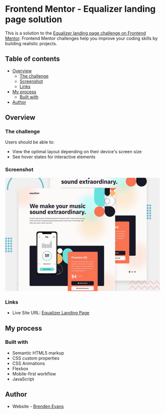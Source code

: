# Frontend Mentor - Equalizer landing page solution

This is a solution to the [Equalizer landing page challenge on Frontend Mentor](https://www.frontendmentor.io/challenges/equalizer-landing-page-7VJ4gp3DE). Frontend Mentor challenges help you improve your coding skills by building realistic projects. 

## Table of contents

- [Overview](#overview)
  - [The challenge](#the-challenge)
  - [Screenshot](#screenshot)
  - [Links](#links)
- [My process](#my-process)
  - [Built with](#built-with)
- [Author](#author)

## Overview

### The challenge

Users should be able to:

- View the optimal layout depending on their device's screen size
- See hover states for interactive elements

### Screenshot

![](./preview.jpg)

### Links

- Live Site URL: [Equalizer Landing Page](https://equalizer-landing-page-demo.netlify.app/)

## My process

### Built with

- Semantic HTML5 markup
- CSS custom properties
- CSS Animations
- Flexbox
- Mobile-first workflow
- JavaScript

## Author

- Website - [Brenden Evans](https://www.brendenevans.com)
